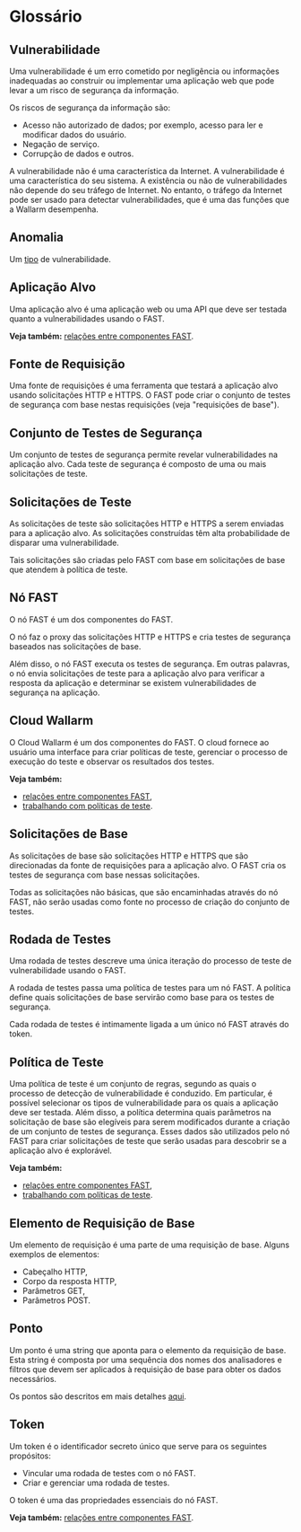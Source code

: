 [doc-points]:       dsl/points/intro.md
[doc-internals]:    operations/internals.md
[doc-policies]:     operations/test-policy/overview.md
[doc-vuln-list]:    VULN-LIST.md

[vuln-anomaly]:     VULN-LIST.md#anomaly

#   Glossário

## Vulnerabilidade

Uma vulnerabilidade é um erro cometido por negligência ou informações inadequadas ao construir ou implementar uma aplicação web que pode levar a um risco de segurança da informação.

Os riscos de segurança da informação são:

* Acesso não autorizado de dados; por exemplo, acesso para ler e modificar dados do usuário.
* Negação de serviço.
* Corrupção de dados e outros.

A vulnerabilidade não é uma característica da Internet. A vulnerabilidade é uma característica do seu sistema. A existência ou não de vulnerabilidades não depende do seu tráfego de Internet. No entanto, o tráfego da Internet pode ser usado para detectar vulnerabilidades, que é uma das funções que a Wallarm desempenha.

## Anomalia

Um [tipo][vuln-anomaly] de vulnerabilidade.

## Aplicação Alvo

Uma aplicação alvo é uma aplicação web ou uma API que deve ser testada quanto a vulnerabilidades usando o FAST.

**Veja também:** [relações entre componentes FAST][doc-internals].

##  Fonte de Requisição 

Uma fonte de requisições é uma ferramenta que testará a aplicação alvo usando solicitações HTTP e HTTPS. O FAST pode criar o conjunto de testes de segurança com base nestas requisições (veja "requisições de base").

## Conjunto de Testes de Segurança

Um conjunto de testes de segurança permite revelar vulnerabilidades na aplicação alvo.
Cada teste de segurança é composto de uma ou mais solicitações de teste.

## Solicitações de Teste

As solicitações de teste são solicitações HTTP e HTTPS a serem enviadas para a aplicação alvo. As solicitações construídas têm alta probabilidade de disparar uma vulnerabilidade.

Tais solicitações são criadas pelo FAST com base em solicitações de base que atendem à política de teste.

## Nó FAST

O nó FAST é um dos componentes do FAST.

O nó faz o proxy das solicitações HTTP e HTTPS e cria testes de segurança baseados nas solicitações de base.

Além disso, o nó FAST executa os testes de segurança. Em outras palavras, o nó envia solicitações de teste para a aplicação alvo para verificar a resposta da aplicação e determinar se existem vulnerabilidades de segurança na aplicação.

## Cloud Wallarm

O Cloud Wallarm é um dos componentes do FAST.
O cloud fornece ao usuário uma interface para criar políticas de teste, gerenciar o processo de execução do teste e observar os resultados dos testes.

**Veja também:**
* [relações entre componentes FAST][doc-internals],
* [trabalhando com políticas de teste][doc-policies].

## Solicitações de Base

As solicitações de base são solicitações HTTP e HTTPS que são direcionadas da fonte de requisições para a aplicação alvo.
O FAST cria os testes de segurança com base nessas solicitações.

Todas as solicitações não básicas, que são encaminhadas através do nó FAST, não serão usadas como fonte no processo de criação do conjunto de testes.

##  Rodada de Testes

Uma rodada de testes descreve uma única iteração do processo de teste de vulnerabilidade usando o FAST.

A rodada de testes passa uma política de testes para um nó FAST. A política define quais solicitações de base servirão como base para os testes de segurança.

Cada rodada de testes é intimamente ligada a um único nó FAST através do token.

##  Política de Teste

Uma política de teste é um conjunto de regras, segundo as quais o processo de detecção de vulnerabilidade é conduzido. Em particular, é possível selecionar os tipos de vulnerabilidade para os quais a aplicação deve ser testada. Além disso, a política determina quais parâmetros na solicitação de base são elegíveis para serem modificados durante a criação de um conjunto de testes de segurança. Esses dados são utilizados pelo nó FAST para criar solicitações de teste que serão usadas para descobrir se a aplicação alvo é explorável.

**Veja também:**
* [relações entre componentes FAST][doc-internals],
* [trabalhando com políticas de teste][doc-policies].

##  Elemento de Requisição de Base

Um elemento de requisição é uma parte de uma requisição de base.
Alguns exemplos de elementos:

* Cabeçalho HTTP, 
* Corpo da resposta HTTP, 
* Parâmetros GET, 
* Parâmetros POST.

##  Ponto

Um ponto é uma string que aponta para o elemento da requisição de base. Esta string é composta por uma sequência dos nomes dos analisadores e filtros que devem ser aplicados à requisição de base para obter os dados necessários.

Os pontos são descritos em mais detalhes [aqui][doc-points].

##  Token

Um token é o identificador secreto único que serve para os seguintes propósitos:
* Vincular uma rodada de testes com o nó FAST.
* Criar e gerenciar uma rodada de testes.

O token é uma das propriedades essenciais do nó FAST.

**Veja também:** [relações entre componentes FAST][doc-internals].